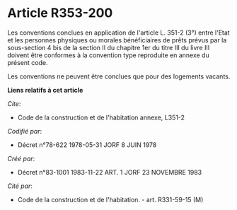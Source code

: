 # Article R353-200

Les conventions conclues en application de l'article L. 351-2 (3°) entre l'Etat et les personnes physiques ou morales
bénéficiaires de prêts prévus par la sous-section 4 bis de la section II du chapitre 1er du titre III du livre III doivent
être conformes à la convention type reproduite en annexe du présent code.

Les conventions ne peuvent être conclues que pour des logements vacants.

**Liens relatifs à cet article**

_Cite_:

  - Code de la construction et de l'habitation annexe, L351-2

_Codifié par_:

  - Décret n°78-622 1978-05-31 JORF 8 JUIN 1978

_Créé par_:

  - Décret n°83-1001 1983-11-22 ART. 1 JORF 23 NOVEMBRE 1983

_Cité par_:

  - Code de la construction et de l'habitation. - art. R331-59-15 (M)
